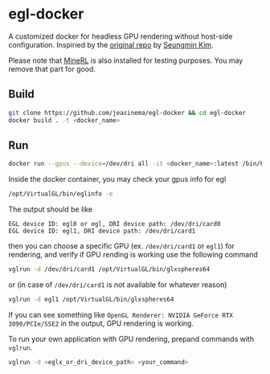 # egl-docker

A customized docker for headless GPU rendering without host-side configuration. Inspiried by the [original repo](https://github.com/ehfd/docker-nvidia-egl-desktop) by [Seungmin Kim](https://github.com/ehfd).

Please note that [MineRL](https://github.com/minerllabs/minerl) is also installed for testing purposes. You may remove that part for good.

## Build

```bash
git clone https://github.com/jeasinema/egl-docker && cd egl-docker
docker build . -t <docker_name>
```
 
## Run

```bash
docker run --gpus --device=/dev/dri all -it <docker_name>:latest /bin/bash
```

Inside the docker container, you may check your gpus info for egl
```bash
/opt/VirtualGL/bin/eglinfo -e
```
The output should be like
```
EGL device ID: egl0 or egl, DRI device path: /dev/dri/card0
EGL device ID: egl1, DRI device path: /dev/dri/card1
```
then you can choose a specific GPU (ex. `/dev/dri/card1` or `egl1`) for rendering, and verify if GPU rending is working use the following command
```bash
vglrun -d /dev/dri/card1 /opt/VirtualGL/bin/glxspheres64
```
or (in case of `/dev/dri/card1` is not available for whatever reason)
```bash
vglrun -d egl1 /opt/VirtualGL/bin/glxspheres64
```
If you can see something like `OpenGL Renderer: NVIDIA GeForce RTX 3090/PCIe/SSE2` in the output, GPU rendering is working.

To run your own application with GPU rendering, prepand commands with `vglrun`.
```bash
vglrun -d <eglx_or_dri_device_path> <your_command>
```



